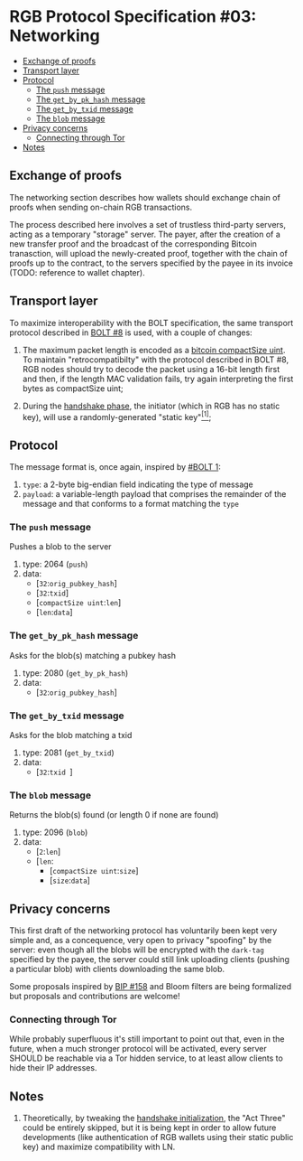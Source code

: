 # RGB Protocol Specification #03: Networking

* [Exchange of proofs](#exchange-of-proofs)
* [Transport layer](#transport-layer)
* [Protocol](#protocol)
  * [The `push` message](#the-push-message)
  * [The `get_by_pk_hash` message](#the-get_by_pk_hash-message)
  * [The `get_by_txid` message](#the-get_by_txid-message)
  * [The `blob` message](#the-blob-message)
* [Privacy concerns](#privacy-concerns)
  * [Connecting through Tor](#connecting-through-tor)
* [Notes](#notes)

## Exchange of proofs

The networking section describes how wallets should exchange chain of proofs when sending on-chain RGB transactions. 

The process described here involves a set of trustless third-party servers, acting as a temporary "storage" server. The payer, after the creation of a new transfer proof and the broadcast of the corresponding Bitcoin tranasction, will upload the newly-created proof, together with the chain of proofs up to the contract, to the servers specified by the payee in its invoice (TODO: reference to wallet chapter).

## Transport layer

To maximize interoperability with the BOLT specification, the same transport protocol described in [BOLT #8](https://github.com/lightningnetwork/lightning-rfc/blob/master/08-transport.md) is used, with a couple of changes:

1. The maximum packet length is encoded as a [bitcoin compactSize uint](https://bitcoin.org/en/developer-reference#compactsize-unsigned-integers). To maintain "retrocompatibilty" with the protocol described in BOLT #8, RGB nodes should try to decode the packet using a 16-bit length first and then, if the length MAC validation fails, try again interpreting the first bytes as compactSize uint;

2. During the [handshake phase](https://github.com/lightningnetwork/lightning-rfc/blob/master/08-transport.md#handshake-exchange), the initiator (which in RGB has no static key), will use a randomly-generated "static key"[<sup>[1]</sup>](#notes);

## Protocol

The message format is, once again, inspired by [#BOLT 1](https://github.com/lightningnetwork/lightning-rfc/blob/master/01-messaging.md#lightning-message-format): 

1. `type`: a 2-byte big-endian field indicating the type of message
2. `payload`: a variable-length payload that comprises the remainder of the message and that conforms to a format matching the `type`

### The `push` message

Pushes a blob to the server

1. type: 2064 (`push`)
2. data:
    * [`32`:`orig_pubkey_hash`]
    * [`32`:`txid`]
    * [`compactSize uint`:`len`]
    * [`len`:`data`]

### The `get_by_pk_hash` message

Asks for the blob(s) matching a pubkey hash

1. type: 2080 (`get_by_pk_hash`)
2. data:
    * [`32`:`orig_pubkey_hash`]

### The `get_by_txid` message

Asks for the blob matching a txid

1. type: 2081 (`get_by_txid`)
2. data:
    * [`32`:`txid `]

### The `blob` message

Returns the blob(s) found (or length 0 if none are found)

1. type: 2096 (`blob`)
2. data:
    * [`2`:`len`]
    * [`len`:
        * [`compactSize uint`:`size`]
        * [`size`:`data`]

## Privacy concerns

This first draft of the networking protocol has voluntarily been kept very simple and, as a concequence, very open to privacy "spoofing" by the server: even though all the blobs will be encrypted with the `dark-tag` specified by the payee, the server could still link uploading clients (pushing a particular blob) with clients downloading the same blob.

Some proposals inspired by [BIP #158](https://github.com/bitcoin/bips/blob/master/bip-0158.mediawiki#golomb-coded-set-multi-match) and Bloom filters are being formalized but proposals and contributions are welcome!

### Connecting through Tor

While probably superfluous it's still important to point out that, even in the future, when a much stronger protocol will be activated, every server SHOULD be reachable via a Tor hidden service, to at least allow clients to hide their IP addresses.

## Notes

1. Theoretically, by tweaking the [handshake initialization](https://github.com/lightningnetwork/lightning-rfc/blob/master/08-transport.md#handshake-state-initialization), the "Act Three" could be entirely skipped, but it is being kept in order to allow future developments (like authentication of RGB wallets using their static public key) and maximize compatibility with LN.